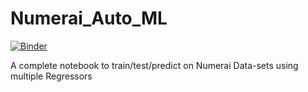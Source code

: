 # Numerai_Auto_ML 
[![Binder](https://mybinder.org/badge_logo.svg)](https://mybinder.org/v2/gh/YoushaaMurhij/Numerai_Auto_ML/master)

A complete notebook to train/test/predict on Numerai Data-sets using multiple Regressors 
